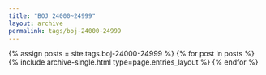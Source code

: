 ```yaml
---
title: "BOJ 24000~24999"
layout: archive
permalink: tags/boj-24000-24999
---
```


{% assign posts = site.tags.boj-24000-24999 %}
{% for post in posts %} {% include archive-single.html type=page.entries_layout %} {% endfor %}